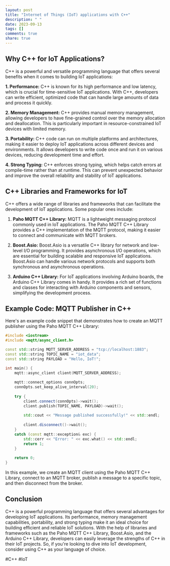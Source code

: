 ```yaml
---
layout: post
title: "Internet of Things (IoT) applications with C++"
description: " "
date: 2023-09-13
tags: []
comments: true
share: true
---
```


## Why C++ for IoT Applications?

C++ is a powerful and versatile programming language that offers several benefits when it comes to building IoT applications:

**1. Performance:** C++ is known for its high performance and low latency, which is crucial for time-sensitive IoT applications. With C++, developers can write efficient, optimized code that can handle large amounts of data and process it quickly.

**2. Memory Management:** C++ provides manual memory management, allowing developers to have fine-grained control over the memory allocation and deallocation. This is particularly important in resource-constrained IoT devices with limited memory.

**3. Portability:** C++ code can run on multiple platforms and architectures, making it easier to deploy IoT applications across different devices and environments. It allows developers to write code once and run it on various devices, reducing development time and effort.

**4. Strong Typing:** C++ enforces strong typing, which helps catch errors at compile-time rather than at runtime. This can prevent unexpected behavior and improve the overall reliability and stability of IoT applications.

## C++ Libraries and Frameworks for IoT

C++ offers a wide range of libraries and frameworks that can facilitate the development of IoT applications. Some popular ones include:

1. **Paho MQTT C++ Library:** MQTT is a lightweight messaging protocol commonly used in IoT applications. The Paho MQTT C++ Library provides a C++ implementation of the MQTT protocol, making it easier to connect and communicate with MQTT brokers.

2. **Boost.Asio:** Boost.Asio is a versatile C++ library for network and low-level I/O programming. It provides asynchronous I/O operations, which are essential for building scalable and responsive IoT applications. Boost.Asio can handle various network protocols and supports both synchronous and asynchronous operations.

3. **Arduino C++ Library:** For IoT applications involving Arduino boards, the Arduino C++ Library comes in handy. It provides a rich set of functions and classes for interacting with Arduino components and sensors, simplifying the development process.

## Example Code: MQTT Publisher in C++

Here's an example code snippet that demonstrates how to create an MQTT publisher using the Paho MQTT C++ Library:

```cpp
#include <iostream>
#include <mqtt/async_client.h>

const std::string MQTT_SERVER_ADDRESS = "tcp://localhost:1883";
const std::string TOPIC_NAME = "iot_data";
const std::string PAYLOAD = "Hello, IoT!";

int main() {
    mqtt::async_client client(MQTT_SERVER_ADDRESS);
    
    mqtt::connect_options connOpts;
    connOpts.set_keep_alive_interval(20);
    
    try {
        client.connect(connOpts)->wait();
        client.publish(TOPIC_NAME, PAYLOAD)->wait();
        
        std::cout << "Message published successfully!" << std::endl;
        
        client.disconnect()->wait();
    }
    catch (const mqtt::exception& exc) {
        std::cerr << "Error: " << exc.what() << std::endl;
        return 1;
    }
    
    return 0;
}
```

In this example, we create an MQTT client using the Paho MQTT C++ Library, connect to an MQTT broker, publish a message to a specific topic, and then disconnect from the broker.

## Conclusion

C++ is a powerful programming language that offers several advantages for developing IoT applications. Its performance, memory management capabilities, portability, and strong typing make it an ideal choice for building efficient and reliable IoT solutions. With the help of libraries and frameworks such as the Paho MQTT C++ Library, Boost.Asio, and the Arduino C++ Library, developers can easily leverage the strengths of C++ in their IoT projects. So, if you're looking to dive into IoT development, consider using C++ as your language of choice.

#C++ #IoT
